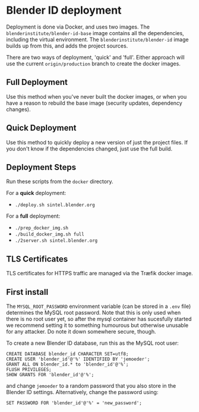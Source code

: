 # Blender ID deployment

Deployment is done via Docker, and uses two images. The `blenderinstitute/blender-id-base`
image contains all the dependencies, including the virtual environment. The
`blenderinstitute/blender-id` image builds up from this, and adds the project sources.

There are two ways of deployment, 'quick' and 'full'. Either approach will use the current
`origin/production` branch to create the docker images.

## Full Deployment

Use this method when you've never built the docker images, or when you have a reason to
rebuild the base image (security updates, dependency changes).

## Quick Deployment

Use this method to quickly deploy a new version of just the project files. If you don't know
if the dependencies changed, just use the full build.

## Deployment Steps

Run these scripts from the `docker` directory.

For a **quick** deployment:

- `./deploy.sh sintel.blender.org`

For a **full** deployment:

- `./prep_docker_img.sh`
- `./build_docker_img.sh full`
- `./2server.sh sintel.blender.org`


## TLS Certificates

TLS certificates for HTTPS traffic are managed via the Træfik docker image.


## First install

The `MYSQL_ROOT_PASSWORD` environment variable (can be stored in a `.env` file) determines the MySQL
root password. Note that this is only used when there is no root user yet, so after the mysql
container has sucesfully started we recommend setting it to something humourous but otherwise
unusable for any attacker. Do note it down somewhere secure, though.

To create a new Blender ID database, run this as the MySQL root user:

    CREATE DATABASE blender_id CHARACTER SET=utf8;
    CREATE USER 'blender_id'@'%' IDENTIFIED BY 'jemoeder';
    GRANT ALL ON blender_id.* to 'blender_id'@'%';
    FLUSH PRIVILEGES;
    SHOW GRANTS FOR 'blender_id'@'%';

and change `jemoeder` to a random password that you also store in the Blender ID settings.
Alternatively, change the password using:

    SET PASSWORD FOR 'blender_id'@'%' = 'new_password';
